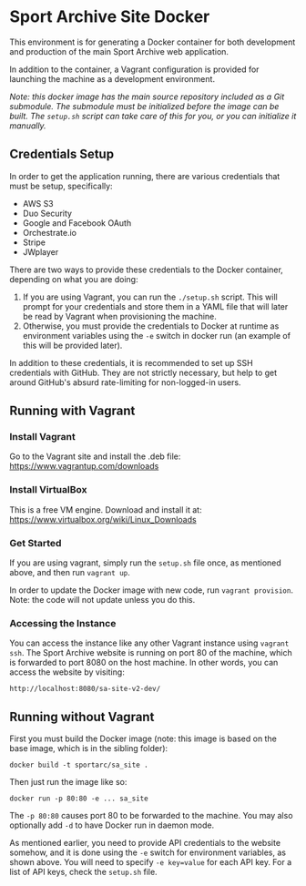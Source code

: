 Sport Archive Site Docker
=========================

This environment is for generating a Docker container for both
development and production of the main Sport Archive web
application.

In addition to the container, a Vagrant configuration is provided for
launching the machine as a development environment.

*Note: this docker image has the main source repository included as a
 Git submodule. The submodule must be initialized before the image can
 be built. The `setup.sh` script can take care of this for you, or you
 can initialize it manually.*

Credentials Setup
-----------------

In order to get the application running, there are various credentials
that must be setup, specifically:

* AWS S3
* Duo Security
* Google and Facebook OAuth
* Orchestrate.io
* Stripe
* JWplayer

There are two ways to provide these credentials to the Docker
container, depending on what you are doing:

1. If you are using Vagrant, you can run the `./setup.sh` script. This
   will prompt for your credentials and store them in a YAML file that
   will later be read by Vagrant when provisioning the machine.
2. Otherwise, you must provide the credentials to Docker at runtime as
   environment variables using the `-e` switch in docker run (an
   example of this will be provided later).

In addition to these credentials, it is recommended to set up SSH
credentials with GitHub. They are not strictly necessary, but help to
get around GitHub's absurd rate-limiting for non-logged-in users.

Running with Vagrant
--------------------

### Install Vagrant

Go to the Vagrant site and install the .deb file:
https://www.vagrantup.com/downloads

### Install VirtualBox ###

This is a free VM engine. Download and install it at:
https://www.virtualbox.org/wiki/Linux_Downloads

### Get Started ###

If you are using vagrant, simply run the `setup.sh` file once, as
mentioned above, and then run `vagrant up`.

In order to update the Docker image with new code, run `vagrant
provision`. Note: the code will not update unless you do this.

### Accessing the Instance ###

You can access the instance like any other Vagrant instance using
`vagrant ssh`. The Sport Archive website is running on port 80 of the
machine, which is forwarded to port 8080 on the host machine. In other
words, you can access the website by visiting:

    http://localhost:8080/sa-site-v2-dev/

Running without Vagrant
-----------------------

First you must build the Docker image (note: this image is based on
the base image, which is in the sibling folder):

    docker build -t sportarc/sa_site .

Then just run the image like so:

    docker run -p 80:80 -e ... sa_site

The `-p 80:80` causes port 80 to be forwarded to the machine. You may
also optionally add `-d` to have Docker run in daemon mode.

As mentioned earlier, you need to provide API credentials to the
website somehow, and it is done using the `-e` switch for environment
variables, as shown above. You will need to specify `-e key=value` for
each API key. For a list of API keys, check the `setup.sh` file.

